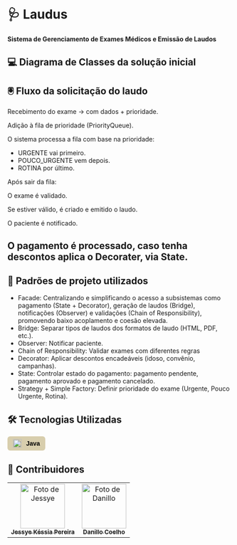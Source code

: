 # 🩺 Laudus

**Sistema de Gerenciamento de Exames Médicos e Emissão de Laudos**

## 💻 Diagrama de Classes da solução inicial


## 🖲️ Fluxo da solicitação do laudo

Recebimento do exame → com dados + prioridade.

Adição à fila de prioridade (PriorityQueue<ExamePrioritario>).

O sistema processa a fila com base na prioridade:

- URGENTE vai primeiro.
- POUCO_URGENTE vem depois.
- ROTINA por último.

Após sair da fila:

O exame é validado.

Se estiver válido, é criado e emitido o laudo.

O paciente é notificado.

O pagamento é processado, caso tenha descontos aplica o Decorater, via State.
- 

## 👾 Padrões de projeto utilizados


- Facade: Centralizando e simplificando o acesso a subsistemas como pagamento (State + Decorator), geração de laudos (Bridge), notificações (Observer) e validações (Chain of Responsibility), promovendo baixo acoplamento e coesão elevada.
- Bridge: Separar tipos de laudos dos formatos de laudo (HTML, PDF, etc.).
- Observer: Notificar paciente.
- Chain of Responsibility: Validar exames com diferentes regras
- Decorator: Aplicar descontos encadeáveis (idoso, convênio, campanhas).
- State: 	Controlar estado do pagamento: pagamento pendente, pagamento aprovado e pagamento cancelado.
- Strategy + Simple Factory: Definir prioridade do exame (Urgente, Pouco Urgente, Rotina).



## 🛠️ Tecnologias Utilizadas

<div style="display: inline-flex; align-items: center; background-color:rgb(216, 206, 173); color: black; padding: 6px 12px; border-radius: 6px; font-family: sans-serif; font-size: 14px; font-weight: bold;">
  <img src="https://cdn.jsdelivr.net/gh/devicons/devicon/icons/java/java-original.svg" alt="Java" style="width: 20px; height: 20px; margin-right: 10px;">
  Java
</div>

## 👥 Contribuidores
<table>
  <tr>
   <td align="center">
      <a href="https://github.com/jessyekessia" title="gitHub">
        <img src="https://avatars.githubusercontent.com/u/128109017?v=4" width="100px;" alt="Foto de Jessye"/><br>
        <sub>
          <b>Jessye Késsia Pereira</b>
        </sub>
      </a>
    </td>
    <td align="center">
      <a href="https://github.com/Nillocoelho" title="gitHub">
        <img src="https://avatars.githubusercontent.com/u/111874946?v=4" width="100px;" alt="Foto de Danillo"/><br>
        <sub>
          <b>Danillo Coelho</b>
        </sub>
      </a>
    </td>
      </a>
    </td>
  </tr>
</table>
